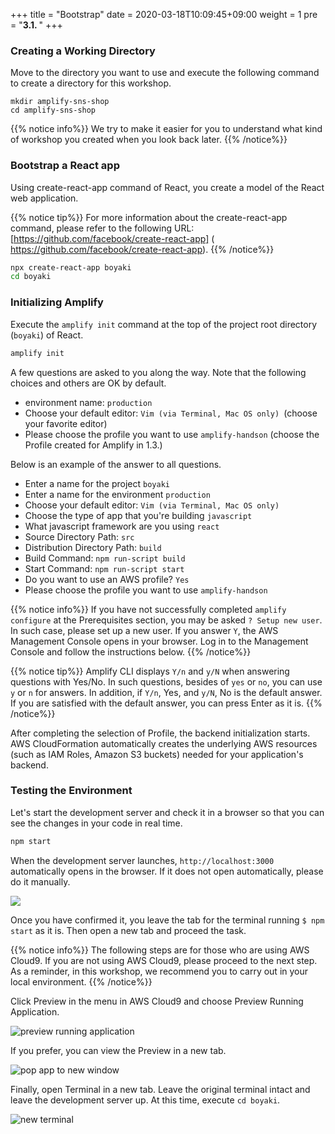+++
title = "Bootstrap"
date = 2020-03-18T10:09:45+09:00
weight = 1
pre = "<b>3.1. </b>"
+++

### Creating a Working Directory
Move to the directory you want to use and execute the following command to create a directory for this workshop.

```
mkdir amplify-sns-shop
cd amplify-sns-shop
```

{{% notice info%}}
We try to make it easier for you to understand what kind of workshop you created when you look back later.
{{% /notice%}}


### Bootstrap a React app
Using create-react-app command of React, you create a model of the React web application.

{{% notice tip%}}
For more information about the create-react-app command, please refer to the following URL: [https://github.com/facebook/create-react-app] ( https://github.com/facebook/create-react-app).
{{% /notice%}}


```bash
npx create-react-app boyaki
cd boyaki
```

### Initializing Amplify
Execute the `amplify init` command at the top of the project root directory (`boyaki`) of React.


```bash
amplify init
```

A few questions are asked to you along the way. Note that the following choices and others are OK by default.

- environment name: `production`
- Choose your default editor: `Vim (via Terminal, Mac OS only) `(choose your favorite editor)
- Please choose the profile you want to use `amplify-handson` (choose the Profile created for Amplify in 1.3.)

Below is an example of the answer to all questions.

- Enter a name for the project `boyaki`
- Enter a name for the environment `production`
- Choose your default editor: `Vim (via Terminal, Mac OS only) `
- Choose the type of app that you're building `javascript`
- What javascript framework are you using `react`
- Source Directory Path: `src`
- Distribution Directory Path: `build`
- Build Command: `npm run-script build`
- Start Command: `npm run-script start`
- Do you want to use an AWS profile? `Yes`
- Please choose the profile you want to use `amplify-handson`

{{% notice info%}}
If you have not successfully completed `amplify configure` at the Prerequisites section, you may be asked `? Setup new user`. In such case, please set up a new user.
If you answer `Y`, the AWS Management Console opens in your browser. Log in to the Management Console and follow the instructions below.
{{% /notice%}}

{{% notice tip%}}
Amplify CLI displays `Y/n` and `y/N` when answering questions with Yes/No.
In such questions, besides of `yes` or `no`, you can use `y` or `n` for answers.
In addition, if `Y/n`, Yes, and `y/N`, No is the default answer.
If you are satisfied with the default answer, you can press Enter as it is.
{{% /notice%}}

After completing the selection of Profile, the backend initialization starts. AWS CloudFormation automatically creates the underlying AWS resources (such as IAM Roles, Amazon S3 buckets) needed for your application's backend.

### Testing the Environment
Let's start the development server and check it in a browser so that you can see the changes in your code in real time.

```bash
npm start
```

When the development server launches, `http://localhost:3000` automatically opens in the browser.
If it does not open automatically, please do it manually.

![](/images/30_mock/npm_start.png)


Once you have confirmed it, you leave the tab for the terminal running `$ npm start` as it is. Then open a new tab and proceed the task. 


{{% notice info%}}
The following steps are for those who are using AWS Cloud9. If you are not using AWS Cloud9, please proceed to the next step.
As a reminder, in this workshop, we recommend you to carry out in your local environment.
{{% /notice%}}


Click Preview in the menu in AWS Cloud9 and choose Preview Running Application.


![preview running application](/images/10_getting_started/preview_running_application.png)


If you prefer, you can view the Preview in a new tab.


![pop app to new window](/images/10_getting_started/pop_browser_new_window.png)


Finally, open Terminal in a new tab. Leave the original terminal intact and leave the development server up. At this time, execute `cd boyaki`.


![new terminal](/images/10_getting_started/c9_new_terminal.png)

